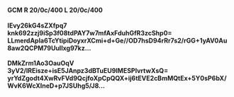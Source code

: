 #### GCM R 20/0c/400 L 20/0c/400
**IEvy26kG4sZXfpq7**<br/>**knk692zzj9iSp3f08tdPAY7w7mfAxFduhGfR3zcShp0=**<br/>**LLmerdApIa6TcYtipiDoyxrXCmi+d+Ge//OD7hsD94rRr7s2/rGG+1yAV0Au8aw2QCPM79Uullxg97kz...**<br/><br/>
**DMkZrm1Ao3OauOqV**<br/>**3yV2/lREisze+isE5JAnpz3dBTuEU9lMESPIvrtwXsQ=**<br/>**yrYdZgodt4XwRvFVd9QcjfoXpCpQQX+ij6tEVE2cBmMQtEx+5Y0sP6bX/WvK6WcXIneD+p7JSUhg5/J8...**